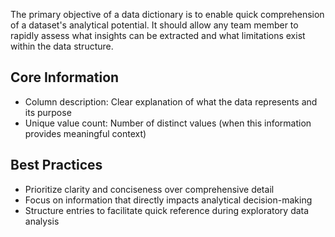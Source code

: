 The primary objective of a data dictionary is to enable quick comprehension of a dataset's analytical potential. It should allow any team member to rapidly assess what insights can be extracted and what limitations exist within the data structure.
## Core Information
- Column description: Clear explanation of what the data represents and its purpose
- Unique value count: Number of distinct values (when this information provides meaningful context)

## Best Practices
- Prioritize clarity and conciseness over comprehensive detail
- Focus on information that directly impacts analytical decision-making
- Structure entries to facilitate quick reference during exploratory data analysis